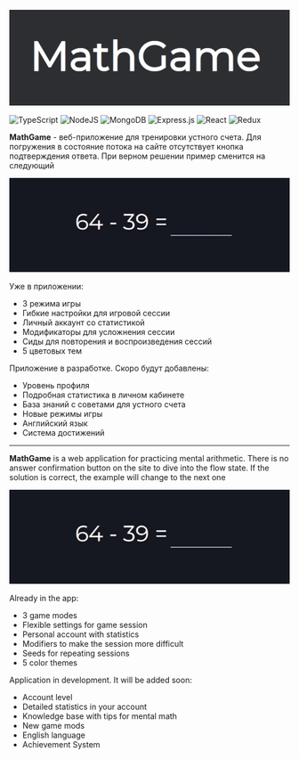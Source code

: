 [![img_1.png](public/assets/logoReadMe.png)](https://math-game-sepia.vercel.app/)

![TypeScript](https://img.shields.io/badge/typescript-%23007ACC.svg?style=for-the-badge&logo=typescript&logoColor=white)
![NodeJS](https://img.shields.io/badge/node.js-6DA55F?style=for-the-badge&logo=node.js&logoColor=white)
![MongoDB](https://img.shields.io/badge/MongoDB-%234ea94b.svg?style=for-the-badge&logo=mongodb&logoColor=white)
![Express.js](https://img.shields.io/badge/express.js-%23404d59.svg?style=for-the-badge&logo=express&logoColor=%2361DAFB)
![React](https://img.shields.io/badge/react-%2320232a.svg?style=for-the-badge&logo=react&logoColor=%2361DAFB)
![Redux](https://img.shields.io/badge/redux-%23593d88.svg?style=for-the-badge&logo=redux&logoColor=white)

**MathGame** - веб-приложение для тренировки устного счета. Для погружения в состояние потока на сайте отсутствует кнопка подтверждения ответа. При верном решении пример сменится на следующий

![](public/assets/workExample.gif)

Уже в приложении:

- 3 режима игры
- Гибкие настройки для игровой сессии
- Личный аккаунт со статистикой
- Модификаторы для усложнения сессии
- Сиды для повторения и воспроизведения сессий
- 5 цветовых тем

Приложение в разработке. Скоро будут добавлены:

- Уровень профиля
- Подробная статистика в личном кабинете
- База знаний с советами для устного счета
- Новые режимы игры
- Английский язык
- Система достижений

---

**MathGame** is a web application for practicing mental arithmetic. There is no answer confirmation button on the site to dive into the flow state. If the solution is correct, the example will change to the next one

![](public/assets/workExample.gif)

Already in the app:

- 3 game modes
- Flexible settings for game session
- Personal account with statistics
- Modifiers to make the session more difficult
- Seeds for repeating sessions
- 5 color themes

Application in development. It will be added soon:

- Account level
- Detailed statistics in your account
- Knowledge base with tips for mental math
- New game mods
- English language
- Achievement System
